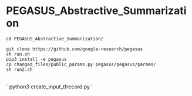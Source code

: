 # PEGASUS_Abstractive_Summarization
`
cd PEGASUS_Abstractive_Summarization/
`
<br />

`
git clone https://github.com/google-research/pegasus
`
<br />
`
sh run.sh
`
<br />
`
pip3 install -e pegasus
`
<br />
`
cp changed_files/public_params.py pegasus/pegasus/params/
`
<br />
`
sh run2.sh
`

<br />
`
python3 create_input_tfrecord.py
`
